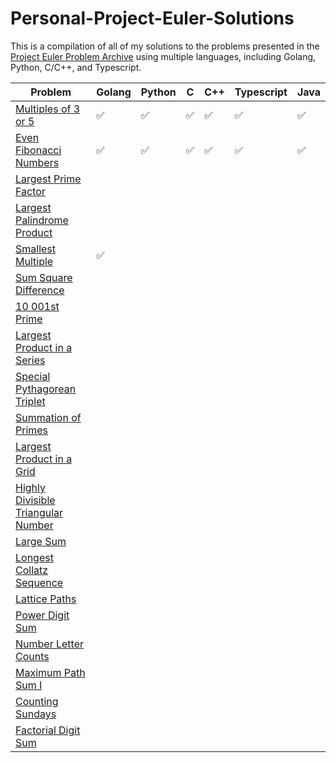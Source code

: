 # Personal-Project-Euler-Solutions

This is a compilation of all of my solutions to the problems presented in the [Project Euler Problem Archive](https://projecteuler.net/archives) using multiple languages, including Golang, Python, C/C++, and Typescript.

| __Problem__ | __Golang__ | __Python__ | __C__ | __C++__ | __Typescript__ | __Java__ |
| ------- | ------ | ------ | - | --- | ---------- | ---- |
| [Multiples of 3 or 5](https://projecteuler.net/problem=1) | :white_check_mark: | :white_check_mark: | :white_check_mark: | :white_check_mark: | :white_check_mark: | :white_check_mark: |
| [Even Fibonacci Numbers](https://projecteuler.net/problem=2) | :white_check_mark: | :white_check_mark: | :white_check_mark: | :white_check_mark: | :white_check_mark: | :white_check_mark: |
| [Largest Prime Factor](https://projecteuler.net/problem=3) |  |  |  |  |  |  |
| [Largest Palindrome Product](https://projecteuler.net/problem=4) |  |  |  |  |  |  |
| [Smallest Multiple](https://projecteuler.net/problem=5) | :white_check_mark: |  |  |  |  |  |
| [Sum Square Difference](https://projecteuler.net/problem=6) |  |  |  |  |  |  |
| [10 001st Prime](https://projecteuler.net/problem=7) |  |  |  |  |  |  |
| [Largest Product in a Series](https://projecteuler.net/problem=8) |  |  |  |  |  |  |
| [Special Pythagorean Triplet](https://projecteuler.net/problem=9) |  |  |  |  |  |  |
| [Summation of Primes](https://projecteuler.net/problem=10) |  |  |  |  |  |  |
| [Largest Product in a Grid](https://projecteuler.net/problem=11) |  |  |  |  |  |  |
| [Highly Divisible Triangular Number](https://projecteuler.net/problem=12) |  |  |  |  |  |  |
| [Large Sum](https://projecteuler.net/problem=13) |  |  |  |  |  |  |
| [Longest Collatz Sequence](https://projecteuler.net/problem=14) |  |  |  |  |  |  |
| [Lattice Paths](https://projecteuler.net/problem=15) |  |  |  |  |  |  |
| [Power Digit Sum](https://projecteuler.net/problem=16) |  |  |  |  |  |  |
| [Number Letter Counts](https://projecteuler.net/problem=17) |  |  |  |  |  |  |
| [Maximum Path Sum I](https://projecteuler.net/problem=18) |  |  |  |  |  |  |
| [Counting Sundays](https://projecteuler.net/problem=19) |  |  |  |  |  |  |
| [Factorial Digit Sum](https://projecteuler.net/problem=20) |  |  |  |  |  |  |
